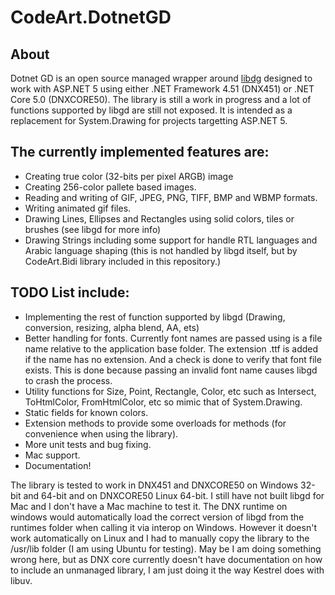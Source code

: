 # CodeArt.DotnetGD

## About
Dotnet GD is an open source managed wrapper around [libdg](https://github.com/libgd/libgd) designed to work with ASP.NET 5 using either .NET Framework 4.51 (DNX451) or .NET Core 5.0 (DNXCORE50). The library is still a work in progress and a lot of functions supported by libgd are still not exposed. It is intended as a replacement for System.Drawing for projects targetting ASP.NET 5.

## The currently implemented features are:

* Creating true color (32-bits per pixel ARGB) image
* Creating 256-color pallete based images.
* Reading and writing of GIF, JPEG, PNG, TIFF, BMP and WBMP formats.
* Writing animated gif files.
* Drawing Lines, Ellipses and Rectangles using solid colors, tiles or brushes (see libgd for more info)
* Drawing Strings including some support for handle RTL languages and Arabic language shaping (this is not handled by libgd itself, but by CodeArt.Bidi library included in this repository.)

## TODO List include:
* Implementing the rest of function supported by libgd (Drawing, conversion, resizing, alpha blend, AA, ets)
* Better handling for fonts. Currently font names are passed using is a file name relative to the application base folder. The extension .ttf is added if the name has no extension. And a check is done to verify that font file exists. This is done because passing an invalid font name causes libgd to crash the process.
* Utility functions for Size, Point, Rectangle, Color, etc such as Intersect, ToHtmlColor, FromHtmlColor, etc so mimic that of System.Drawing.
* Static fields for known colors.
* Extension methods to provide some overloads for methods (for convenience when using the library).
* More unit tests and bug fixing.
* Mac support.
* Documentation!


The library is tested to work in DNX451 and DNXCORE50 on Windows 32-bit and 64-bit and on DNXCORE50 Linux 64-bit. I still have not built libgd for Mac and I don't have a Mac machine to test it. The DNX runtime on windows would automatically load the correct version of libgd from the runtimes folder when calling it via interop on Windows. However it doesn't work automatically on Linux and I had to manually copy the library to the /usr/lib folder (I am using Ubuntu for testing). May be I am doing something wrong here, but as DNX core currently doesn't have documentation on how to include an unmanaged library, I am just doing it the way Kestrel does with libuv.
